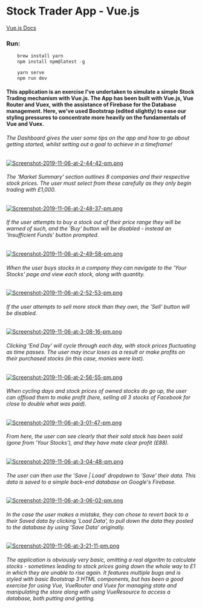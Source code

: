 # Stock Trader App - Vue.js

[Vue.js Docs](https://vuejs.org/v2/guide/)

### Run:

```javascript
    brew install yarn
    npm install npm@latest -g

    yarn serve
    npm run dev
```

#### This application is an exercise I've undertaken to simulate a simple Stock Trading mechanism with Vue.js. The App has been built with Vue.js, Vue Router and Vuex, with the assistance of Firebase for the Database management. Here, we've used Bootstrap (edited slightly) to ease our styling pressures to concentrate more heavily on the fundamentals of Vue and Vuex.

###### The Dashboard gives the user some tips on the app and how to go about getting started, whilst setting out a goal to achieve in a timeframe!

[![Screenshot-2019-11-06-at-2-44-42-pm.png](https://i.postimg.cc/1tNqWQJ4/Screenshot-2019-11-06-at-2-44-42-pm.png)](https://postimg.cc/k6qG4krd)

###### The 'Market Summary' section outlines 8 companies and their respective stock prices. The user must select from these carefully as they only begin trading with £1,000.

[![Screenshot-2019-11-06-at-2-48-37-pm.png](https://i.postimg.cc/kX8DLsQY/Screenshot-2019-11-06-at-2-48-37-pm.png)](https://postimg.cc/jLxs7zky)

###### If the user attempts to buy a stock out of their price range they will be warned of such, and the 'Buy' button will be disabled - instead an 'Insufficient Funds' button prompted.

[![Screenshot-2019-11-06-at-2-49-58-pm.png](https://i.postimg.cc/RZKfQ9pF/Screenshot-2019-11-06-at-2-49-58-pm.png)](https://postimg.cc/TK2pT86M)

###### When the user buys stocks in a company they can navigate to the 'Your Stocks' page and view each stock, along with quantity.

[![Screenshot-2019-11-06-at-2-52-53-pm.png](https://i.postimg.cc/fWFQYh01/Screenshot-2019-11-06-at-2-52-53-pm.png)](https://postimg.cc/rzSHL3j9)

###### If the user attempts to sell more stock than they own, the 'Sell' button will be disabled.

[![Screenshot-2019-11-06-at-3-08-16-pm.png](https://i.postimg.cc/m2f8xbzY/Screenshot-2019-11-06-at-3-08-16-pm.png)](https://postimg.cc/0rnpD1Cj)

###### Clicking 'End Day' will cycle through each day, with stock prices fluctuating as time passes. The user may incur loses as a result or make profits on their purchased stocks (in this case, monies were lost).

[![Screenshot-2019-11-06-at-2-56-55-pm.png](https://i.postimg.cc/RCkdKMv3/Screenshot-2019-11-06-at-2-56-55-pm.png)](https://postimg.cc/ThcnXvLG)

###### When cycling days and stock prices of owned stocks do go up, the user can offload them to make profit (here, selling all 3 stocks of Facebook for close to double what was paid).

[![Screenshot-2019-11-06-at-3-01-47-pm.png](https://i.postimg.cc/W4rVXNQd/Screenshot-2019-11-06-at-3-01-47-pm.png)](https://postimg.cc/CZF9KgM0)

###### From here, the user can see clearly that their sold stock has been sold (gone from 'Your Stocks'), and they have mate clear profit (£88).

[![Screenshot-2019-11-06-at-3-04-48-pm.png](https://i.postimg.cc/MTFhShkC/Screenshot-2019-11-06-at-3-04-48-pm.png)](https://postimg.cc/DJ1CQpw6)

###### The user can then use the 'Save | Load' dropdown to 'Save' their data. This data is saved to a simple back-end database on Google's Firebase.

[![Screenshot-2019-11-06-at-3-06-02-pm.png](https://i.postimg.cc/wTGckg58/Screenshot-2019-11-06-at-3-06-02-pm.png)](https://postimg.cc/KRtMGXsJ)

###### In the case the user makes a mistake, they can chose to revert back to a their Saved data by clicking 'Load Data', to pull down the data they posted to the database by using 'Save Data' originally.

[![Screenshot-2019-11-06-at-3-21-11-pm.png](https://i.postimg.cc/CKfPWJH1/Screenshot-2019-11-06-at-3-21-11-pm.png)](https://postimg.cc/3yYFGXq5)

###### The application is obviously very basic, omitting a real algoritm to calculate stocks - sometimes leading to stock prices going down the whole way to £1 in which they are unable to rise again. It features multiple bugs and is styled with basic Bootstrap 3 HTML components, but has been a good exercise for using Vue, VueRouter and Vuex for managing state and manipulating the store along with using VueResource to access a database, both putting and getting.